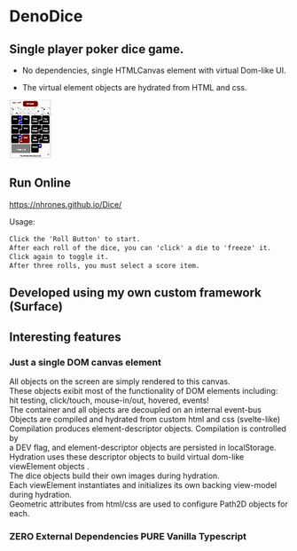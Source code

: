 # DenoDice
 
## Single player poker dice game.

* No dependencies, single HTMLCanvas element with virtual Dom-like UI.

* The virtual element objects are hydrated from HTML and css.

[![dice](https://github.com/nhrones/Dice/blob/master/dice.jpg)](https://nhrones.github.io/Dice/)

## Run Online
https://nhrones.github.io/Dice/

Usage:
```
Click the 'Roll Button' to start.    
After each roll of the dice, you can 'click' a die to 'freeze' it.    
Click again to toggle it.  
After three rolls, you must select a score item.
```
## Developed using my own custom framework (Surface)
## Interesting features
### Just a single DOM canvas element 
All objects on the screen are simply rendered to this canvas.<br/>
These objects exibit most of the functionality of DOM elements including:<br/>
    hit testing, click/touch, mouse-in/out, hovered, events!<br/>
    The container and all objects are decoupled on an internal event-bus<br/>
    Objects are compiled and hydrated from custom html and css (svelte-like)<br/>
    Compilation produces element-descriptor objects. Compilation is controlled by<br/>
    a DEV flag, and element-descriptor objects are persisted in localStorage.<br/>
    Hydration uses these descriptor objects to build virtual dom-like viewElement objects .<br/>
    The dice objects build their own images during hydration.<br/> 
    Each viewElement instantiates and initializes its own backing view-model during hydration.<br/> 
    Geometric attributes from html/css are used to configure Path2D objects for each.<br/>
    
### ZERO External Dependencies PURE Vanilla Typescript  

    
